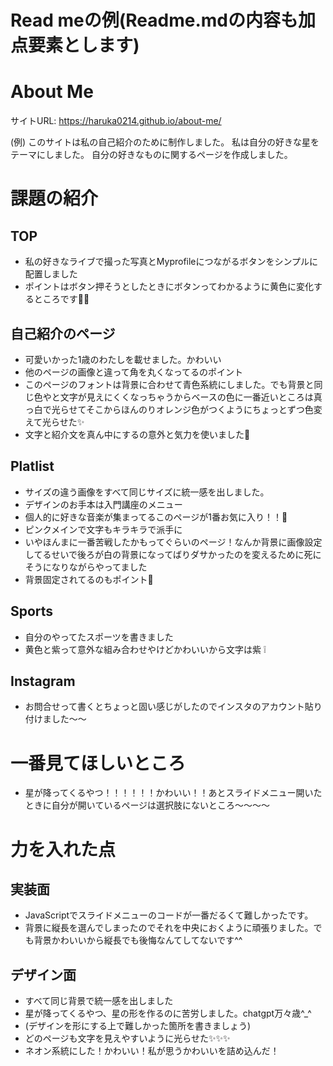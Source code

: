 # Read meの例(Readme.mdの内容も加点要素とします)

# About Me 

サイトURL: https://haruka0214.github.io/about-me/

(例)
このサイトは私の自己紹介のために制作しました。
私は自分の好きな星をテーマにしました。
自分の好きなものに関するページを作成しました。


# 課題の紹介

## TOP

- 私の好きなライブで撮った写真とMyprofileにつながるボタンをシンプルに配置しました
- ポイントはボタン押そうとしたときにボタンってわかるように黄色に変化するところです👀💛

## 自己紹介のページ

- 可愛いかった1歳のわたしを載せました。かわいい
- 他のページの画像と違って角を丸くなってるのポイント
- このページのフォントは背景に合わせて青色系統にしました。でも背景と同じ色やと文字が見えにくくなっちゃうからベースの色に一番近いところは真っ白で光らせてそこからほんのりオレンジ色がつくようにちょっとずつ色変えて光らせた✨
- 文字と紹介文を真ん中にするの意外と気力を使いました🔰

## Platlist

- サイズの違う画像をすべて同じサイズに統一感を出しました。
- デザインのお手本は入門講座のメニュー
- 個人的に好きな音楽が集まってるこのページが1番お気に入り！！💛
- ピンクメインで文字もキラキラで派手に
- いやほんまに一番苦戦したかもってぐらいのページ！なんか背景に画像設定してるせいで後ろが白の背景になってばりダサかったのを変えるために死にそうになりながらやってました
- 背景固定されてるのもポイント💬

## Sports

- 自分のやってたスポーツを書きました
- 黄色と紫って意外な組み合わせやけどかわいいから文字は紫 ❕

## Instagram

- お問合せって書くとちょっと固い感じがしたのでインスタのアカウント貼り付けました～～

# 一番見てほしいところ

- 星が降ってくるやつ！！！！！！かわいい！！あとスライドメニュー開いたときに自分が開いているページは選択肢にないところ～～～～

# 力を入れた点

## 実装面

- JavaScriptでスライドメニューのコードが一番だるくて難しかったです。
- 背景に縦長を選んでしまったのでそれを中央におくように頑張りました。でも背景かわいいから縦長でも後悔なんてしてないです^^

## デザイン面

- すべて同じ背景で統一感を出しました
- 星が降ってくるやつ、星の形を作るのに苦労しました。chatgpt万々歳^_^
- (デザインを形にする上で難しかった箇所を書きましょう)
- どのページも文字を見えやすいように光らせた✨✨✨
- ネオン系統にした！かわいい！私が思うかわいいを詰め込んだ！